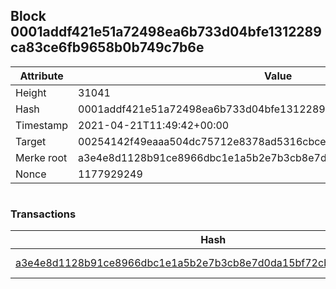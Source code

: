 ## Block 0001addf421e51a72498ea6b733d04bfe1312289ca83ce6fb9658b0b749c7b6e

Attribute | Value
--- | ---
Height | 31041
Hash | 0001addf421e51a72498ea6b733d04bfe1312289ca83ce6fb9658b0b749c7b6e
Timestamp | 2021-04-21T11:49:42+00:00
Target | 00254142f49eaaa504dc75712e8378ad5316cbcead634704b3734b6271167cc4
Merke root | a3e4e8d1128b91ce8966dbc1e1a5b2e7b3cb8e7d0da15bf72cbc85358ce1d7c3
Nonce | 1177929249

```

```

### Transactions

Hash | Amount
--- | ---
[a3e4e8d1128b91ce8966dbc1e1a5b2e7b3cb8e7d0da15bf72cbc85358ce1d7c3](a3e4e8d1128b91ce8966dbc1e1a5b2e7b3cb8e7d0da15bf72cbc85358ce1d7c3.md) | 10.00000000 SKEPTI 
